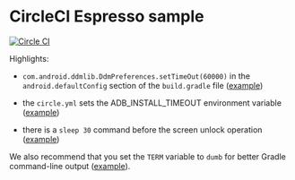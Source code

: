 # CircleCI Espresso sample

[![Circle
CI](https://circleci.com/gh/circleci/EspressoSample.svg?style=svg)](https://circleci.com/gh/circleci/EspressoSample)

Highlights:

* `com.android.ddmlib.DdmPreferences.setTimeOut(60000)` in the
  `android.defaultConfig` section of the `build.gradle` file
  ([example](https://github.com/circleci/EspressoSample/blob/master/app/build.gradle))

* the `circle.yml` sets the ADB_INSTALL_TIMEOUT environment variable
  ([example](https://github.com/circleci/EspressoSample/blob/master/circle.yml#L5))

* there is a `sleep 30` command before the screen unlock operation
  ([example](https://github.com/circleci/EspressoSample/blob/master/circle.yml#L22))

We also recommend that you set the `TERM` variable to `dumb` for better
Gradle command-line output
([example](https://github.com/circleci/EspressoSample/blob/master/circle.yml#L4)).
